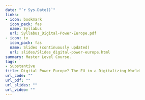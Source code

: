 ```yaml
---
date: "`r Sys.Date()`"
links:
- icon: bookmark
  icon_pack: fas
  name: Syllabus
  url: Syllabus_Digital-Power-Europe.pdf
- icon: tv
  icon_pack: fas
  name: Slides (continuously updated)
  url: slides/Slides_digital-power-europe.html
summary: Master Level Course.
tags:
- Substantive
title: Digital Power Europe? The EU in a Digitalizing World
url_code: ""
url_pdf: ""
url_slides: ""
url_video: ""
---
```



